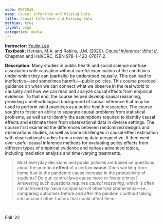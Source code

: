 ```yaml
---
code: PHP2610 
name: Causal Inference and Missing Data 
title: Causal Inference and Missing Data 
mathjax: true
layout: page
categories: media
---
```


**Instructor:** [Youjin Lee](https://vivo.brown.edu/display/ylee209) <br>
**Textbook:** Hernán, M.A. and Robins, J.M. (2020). [*Causal Inference: What If*](https://www.hsph.harvard.edu/miguel-hernan/wp-content/uploads/sites/1268/2023/05/hernanrobins_WhatIf_14may23.pdf). Chapman and Hall/CRC. ISBN 978-1-420-07617-2.

**Description:** Many studies in public health and social science confuse association with causation without careful examination of the conditions under which they can (partially) be understood causally. This can lead to ineffective&mdash;and sometimes harmful&mdash;public policies. This course provided guidance on when we can connect what we observe in the real world to causality and how we can read and analyze causal effects from empirical evidence. To that end, the course helped develop causal reasoning, providing a methodological background of causal inference that may be used to perform valid practices as a public health researcher. The course sought to foster an ability to separate causal problems from statistical problems, as well as to identify the assumptions required to identify causal effects and estimate them from observational data in diverse settings. The course first examined the differences between randomized designs and observations studies, as well as some challenges in causal effect estimation with observational studies from a missing data perspective. It then went over useful causal inference methods for evaluating policy effects from different types of empirical evidence and various advanced topics, including mediation analysis and time-varying treatments.

<!-- Additionally, the course provided theoretical and methodological guidelines on how to define and estimate causal effects in various settings. -->

> Most everyday decisions and public policies are based on questions about the potential **effect** of a certain **cause**. Does working from home due to the pandemic cause increase in the productivity of students? Do gun control laws cause more or fewer crimes? Answering such questions requires *causal reasoning*, which is often not achieved by naïve comparison of observed phenomena&mdash;i.e., comparing outcomes before and after the pandemic without taking into account other factors that could affect them.

&nbsp;

Fall '22
